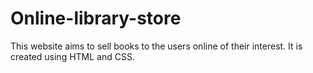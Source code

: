 # Online-library-store
This website aims to sell books to the users online of their interest. It is created using HTML and CSS.
